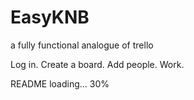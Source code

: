 # EasyKNB

a fully functional analogue of trello

Log in. Create a board. Add people. Work.

README loading... 30%
